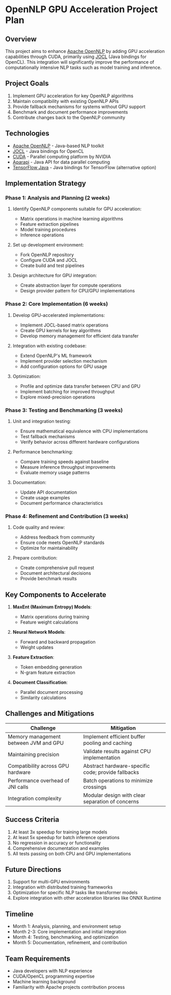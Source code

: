 # OpenNLP GPU Acceleration Project Plan

## Overview

This project aims to enhance [Apache OpenNLP](https://github.com/apache/opennlp) by adding GPU acceleration capabilities through CUDA, primarily using [JOCL](https://github.com/gpu/JOCL) (Java bindings for OpenCL). This integration will significantly improve the performance of computationally intensive NLP tasks such as model training and inference.

## Project Goals

1. Implement GPU acceleration for key OpenNLP algorithms
2. Maintain compatibility with existing OpenNLP APIs
3. Provide fallback mechanisms for systems without GPU support
4. Benchmark and document performance improvements
5. Contribute changes back to the OpenNLP community

## Technologies

- [Apache OpenNLP](https://github.com/apache/opennlp) - Java-based NLP toolkit
- [JOCL](https://github.com/gpu/JOCL) - Java bindings for OpenCL
- [CUDA](https://developer.nvidia.com/cuda-toolkit) - Parallel computing platform by NVIDIA
- [Aparapi](https://github.com/Syncleus/aparapi) - Java API for data parallel computing
- [TensorFlow Java](https://github.com/tensorflow/java) - Java bindings for TensorFlow (alternative option)

## Implementation Strategy

### Phase 1: Analysis and Planning (2 weeks)

1. Identify OpenNLP components suitable for GPU acceleration:
   - Matrix operations in machine learning algorithms
   - Feature extraction pipelines
   - Model training procedures
   - Inference operations

2. Set up development environment:
   - Fork OpenNLP repository
   - Configure CUDA and JOCL
   - Create build and test pipelines

3. Design architecture for GPU integration:
   - Create abstraction layer for compute operations
   - Design provider pattern for CPU/GPU implementations

### Phase 2: Core Implementation (6 weeks)

1. Develop GPU-accelerated implementations:
   - Implement JOCL-based matrix operations
   - Create GPU kernels for key algorithms
   - Develop memory management for efficient data transfer

2. Integration with existing codebase:
   - Extend OpenNLP's ML framework
   - Implement provider selection mechanism
   - Add configuration options for GPU usage

3. Optimization:
   - Profile and optimize data transfer between CPU and GPU
   - Implement batching for improved throughput
   - Explore mixed-precision operations

### Phase 3: Testing and Benchmarking (3 weeks)

1. Unit and integration testing:
   - Ensure mathematical equivalence with CPU implementations
   - Test fallback mechanisms
   - Verify behavior across different hardware configurations

2. Performance benchmarking:
   - Compare training speeds against baseline
   - Measure inference throughput improvements
   - Evaluate memory usage patterns

3. Documentation:
   - Update API documentation
   - Create usage examples
   - Document performance characteristics

### Phase 4: Refinement and Contribution (3 weeks)

1. Code quality and review:
   - Address feedback from community
   - Ensure code meets OpenNLP standards
   - Optimize for maintainability

2. Prepare contribution:
   - Create comprehensive pull request
   - Document architectural decisions
   - Provide benchmark results

## Key Components to Accelerate

1. **MaxEnt (Maximum Entropy) Models**: 
   - Matrix operations during training
   - Feature weight calculations

2. **Neural Network Models**:
   - Forward and backward propagation
   - Weight updates

3. **Feature Extraction**:
   - Token embedding generation
   - N-gram feature extraction

4. **Document Classification**:
   - Parallel document processing
   - Similarity calculations

## Challenges and Mitigations

| Challenge | Mitigation |
|-----------|------------|
| Memory management between JVM and GPU | Implement efficient buffer pooling and caching |
| Maintaining precision | Validate results against CPU implementation |
| Compatibility across GPU hardware | Abstract hardware-specific code; provide fallbacks |
| Performance overhead of JNI calls | Batch operations to minimize crossings |
| Integration complexity | Modular design with clear separation of concerns |

## Success Criteria

1. At least 3x speedup for training large models
2. At least 5x speedup for batch inference operations
3. No regression in accuracy or functionality
4. Comprehensive documentation and examples
5. All tests passing on both CPU and GPU implementations

## Future Directions

1. Support for multi-GPU environments
2. Integration with distributed training frameworks
3. Optimization for specific NLP tasks like transformer models
4. Explore integration with other acceleration libraries like ONNX Runtime

## Timeline

- Month 1: Analysis, planning, and environment setup
- Month 2-3: Core implementation and initial integration
- Month 4: Testing, benchmarking, and optimization
- Month 5: Documentation, refinement, and contribution

## Team Requirements

- Java developers with NLP experience
- CUDA/OpenCL programming expertise
- Machine learning background
- Familiarity with Apache projects contribution process
